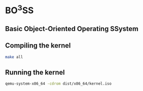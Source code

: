 # BO<sup>3</sup>SS

## Basic Object-Oriented Operating SSystem

## Compiling the kernel

```bash
make all
```

## Running the kernel

```bash
qemu-system-x86_64 -cdrom dist/x86_64/kernel.iso
```